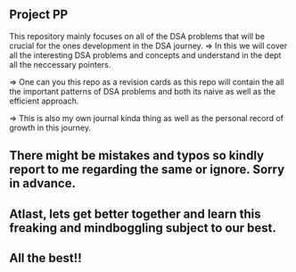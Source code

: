 ## Project PP
This repository mainly focuses on all of the DSA problems that will be crucial for the ones development in the DSA journey.
=> In this we will cover all the interesting DSA problems and concepts and understand in the dept all the neccessary pointers.

=> One can you this repo as a revision cards as this repo will contain the all the important patterns of DSA problems and both its
naive as well as the efficient approach.

=> This is also my own journal kinda thing as well as the personal record of growth in this journey.
## There might be mistakes and typos so kindly report to me regarding the same or ignore. Sorry in advance.

## Atlast, lets get better together and learn this freaking and mindboggling subject to our best.
## All the best!!
